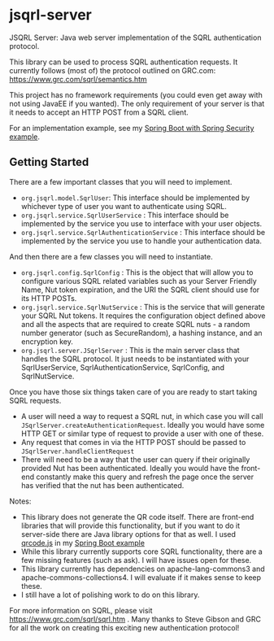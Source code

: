 # jsqrl-server
JSQRL Server: Java web server implementation of the SQRL authentication protocol.



This library can be used to process SQRL authentication requests. It currently follows (most of) the protocol outlined on GRC.com: https://www.grc.com/sqrl/semantics.htm


This project has no framework requirements (you could even get away with not using JavaEE if you wanted). 
The only requirement of your server is that it needs to accept an HTTP POST from a SQRL client.

For an implementation example, see my [Spring Boot with Spring Security example](https://github.com/banichols/jsqrl-spring-boot-example).

## Getting Started

There are a few important classes that you will need to implement.

* `org.jsqrl.model.SqrlUser`: This interface should be implemented by whichever type of user you want to authenticate using SQRL.
* `org.jsqrl.service.SqrlUserService` : This interface should be implemented by the service you use to interface with your user objects.
* `org.jsqrl.service.SqrlAuthenticationService` : This interface should be implemented by the service you use to handle your authentication data.

And then there are a few classes you will need to instantiate.
* `org.jsqrl.config.SqrlConfig` : This is the object that will allow you to configure various SQRL related variables such as your Server Friendly Name, Nut token expiration, and the URI the SQRL client should use for its HTTP POSTs.
* `org.jsqrl.service.SqrlNutService` : This is the service that will generate your SQRL Nut tokens. It requires the configuration object defined above and all the aspects that are required to create SQRL nuts - a random number generator (such as SecureRandom), a hashing instance, and an encryption key.
* `org.jsqrl.server.JSqrlServer` : This is the main server class that handles the SQRL protocol. It just needs to be instantiated with your SqrlUserService, SqrlAuthenticationService, SqrlConfig, and SqrlNutService.

Once you have those six things taken care of you are ready to start taking SQRL requests.
* A user will need a way to request a SQRL nut, in which case you will call `JSqrlServer.createAuthenticationRequest`. Ideally you would have some HTTP GET or similar type of request to provide a user with one of these.
* Any request that comes in via the HTTP POST should be passed to `JSqrlServer.handleClientRequest`
* There will need to be a way that the user can query if their originally provided Nut has been authenticated. Ideally you would have the front-end constantly make this query and refresh the page once the server has verified that the nut has been authenticated.

Notes:
* This library does not generate the QR code itself. There are front-end libraries that will provide this functionality, but if you want to do it server-side there are Java library options for that as well. I used [qrcode.js](https://davidshimjs.github.io/qrcodejs/) in my [Spring Boot example](https://github.com/banichols/jsqrl-spring-boot-example)
* While this library currently supports core SQRL functionality, there are a few missing features (such as ask). I will have issues open for these.
* This library currently has dependencies on apache-lang-commons3 and apache-commons-collections4. I will evaluate if it makes sense to keep these.
* I still have a lot of polishing work to do on this library. 

For more information on SQRL, please visit https://www.grc.com/sqrl/sqrl.htm . Many thanks to Steve Gibson and GRC for all the work on creating this exciting new authentication protocol!

